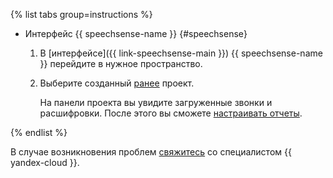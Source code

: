 {% list tabs group=instructions %}

- Интерфейс {{ speechsense-name }} {#speechsense}

  1. В [интерфейсе]({{ link-speechsense-main }}) {{ speechsense-name }} перейдите в нужное пространство.
  1. Выберите созданный [ранее](#create-project) проект.

      На панели проекта вы увидите загруженные звонки и расшифровки. После этого вы сможете [настраивать отчеты](../../../speechsense/operations/data/manage-reports.md).

{% endlist %}

В случае возникновения проблем [свяжитесь](#contact-form) со специалистом {{ yandex-cloud }}.
